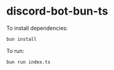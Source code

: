 # discord-bot-bun-ts

To install dependencies:

```bash
bun install
```

To run:

```bash
bun run index.ts
```
